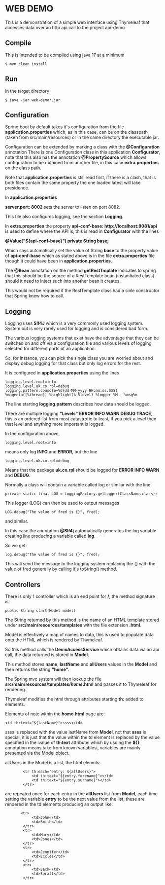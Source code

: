 # WEB DEMO

This is a demonstration of a simple web interface using Thymeleaf that accesses data over an http api call to
the project api-demo

## Compile

This is intended to be compiled using java 17 at a minimum

```
$ mvn clean install
```

## Run

In the target directory

```
$ java -jar web-demo*.jar
```
## Configuration

Spring boot by default takes it's configuration from the file
__application.properties__ which, as in this case, can be on the
classpath (taken from src/main/resources) or in the same directory
the executable jar.

Configuration can be extended by marking a class with the
__@Configuration__ annotation There is one Configuration class in
this application __Configurator__, note that this also has the annotation
__@PropertySource__ which allows configuration to be obtained from another file,
in this case __extra.properties__ on the class path.

Note that __application.properties__ is still read first,
if there is a clash, that is both files contain the same property
the one loaded latest will take presidence.

In __application.properties__

__server.port: 8002__ sets the server to listen on port 8082.

This file also configures logging, see the section __Logging__.

In __extra.properties__ the property 
__api-conf-base: http://localhost:8081/api__ is used to define where the API
is, this is read in __Configurator__ with the lines

__@Value("${api-conf-base}")
private String base;__

Which says automatically set the value of String __base__ to the property
value of __api-conf-base__ which as stated above is in the file
__extra.properties__ file though it could have been in __application.properties__.

The __@Bean__ annotation on the method __getRestTmplate__ indicates to spring that 
this should be the source of a RestTemplate bean (instantiated class)
should it need to inject such into another bean it creates.

This would not be required if the RestTemplate class had a sinle
constructor that Spring knew how to call. 

## Logging
Logging uses __Slf4J__ which is a very commonly used logging system.
System.out is very rarely used for logging and is considered bad form.

The various logging systems that exist have the adventage that they
can be switched on and off via a configuration file and various levels
of logging selected for different parts of an application.

So, for instance, you can pick the single class you are worried about
and display debug logging for that class but only log errors for the rest.

It is configured in __application.properties__ using the lines

```
logging.level.root=info
logging.level.uk.co.rpl=debug
logging.pattern.console=%d{dd-MM-yyyy HH:mm:ss.SSS} %magenta([%thread]) %highlight(%-5level) %logger.%M - %msg%n
```

The line starting __logging.pattern__ describes how data should be logged.

There are multiple logging __"Levels"__ __ERROR INFO WARN DEBUG TRACE__,
this is an ordered list from most catastrofic to least, if you pick a level
then that level and anything more important is logged.

In the configuration above, 
```
logging.level.root=info
```
means only log __INFO__ and __ERROR__, but the line  
```
logging.level.uk.co.rpl=debug
```
Means that the package __uk.co.rpl__ should be logged for __ERROR INFO WARN__
and  __DEBUG__.


Normally a class will contain a variable called log or similar with the line

```
private static final LOG = LoggingFactory.getLogger(ClassName.class);
```

This logger (LOG) can then be used to output messages

```
LOG.debug("The value of fred is {}", fred);
```

and similar.

In this case the annotation __@Slf4j__ automatically generates the log
variable creating line producing a variable called __log__.

So we get:
```
log.debug("The value of fred is {}", fred);
```
This will send the message to the logging system replacing the {} with the
value of fred generally by calling it's toString() method.

## Controllers

There is only 1 controller which is an end point for __/__, the method signature is:
```
public String start(Model model)
```
The String returned by this method is the name of an HTML template stored under
__src/main/resources/tamplates__ with the file extension __.html__.

Model is effectively a map of names to data, this is used to populate data onto the 
HTML which is rendered by Thymeleaf.

So this method calls the __DemoAccessService__ which obtains data via an api call, 
the data returned is stored in __Model__.

This method stores __name__, __lastName__ and __allUsers__ values in the __Model__
and then returns the string __"home"__.

The Spring mvc system will then lookup the file
__src/main/resources/templates/_home_.html__
and passes it to Thymeleaf for rendering.

Thymeleaf modifies the html through attributes starting __th:__ added to elements.

Elements of note within the __home.html__ page are:

```
<td th:text="${lastName}">ssss</td>
```
ssss is replaced with the value lastName from __Model__, not that __ssss__ is special,
it is just that the value within the td element is replaced by the value specified
in the ivalue of __th:text__ attributei which by usoing the __${}__ annotation means 
take from known variablesi, variables are mainly presented via the Model object.

allUsers in the Model is a list, the html elemnts:
```
        <tr th:each="entry: ${allUsers}">
            <td th:text="${entry.forename}"></td>
            <td th:text="${entry.surname}"></td>
        </tr>
```
are repeated once for each entry in the __allUsers__ list from __Model__,
each time setting the variable __entry__ to be the next value from the list,
these are rendered in the td elements producing an output like:

```
       <tr>
            <td>John</td>
            <td>Smith</td>
        </tr>
        <tr>
            <td>Mary</td>
            <td>Jones</td>
        </tr>
        <tr>
            <td>Jennifer</td>
            <td>Eccles</td>
        </tr>
        <tr>
            <td>Jack</td>
            <td>Spratt</td>
        </tr>
```



